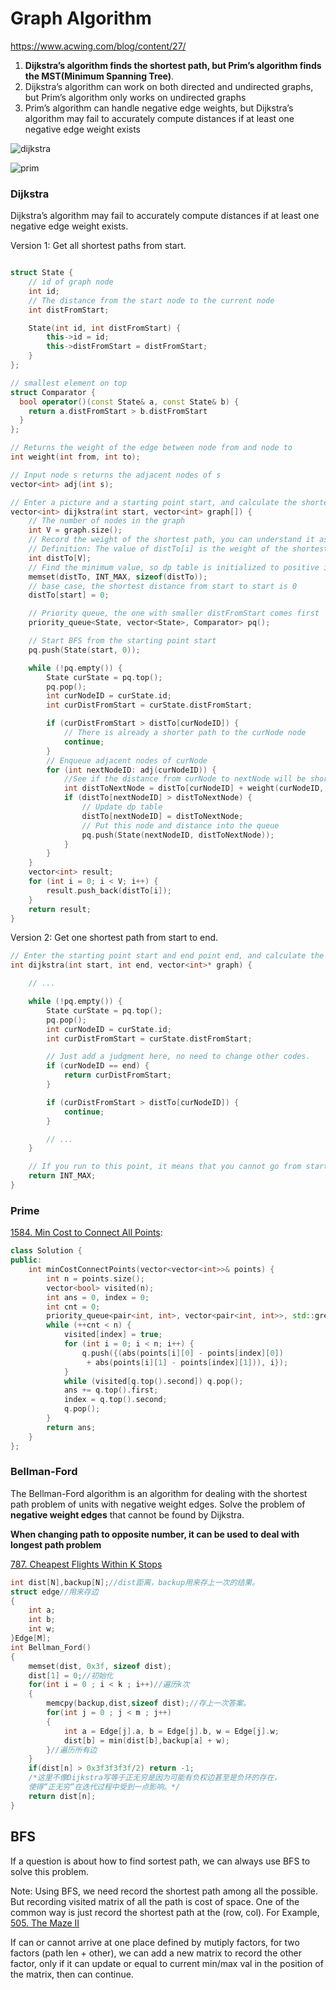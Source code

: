 # Graph Algorithm

https://www.acwing.com/blog/content/27/

1. **Dijkstra’s algorithm finds the shortest path, but Prim’s algorithm finds the MST(Minimum Spanning Tree)**.
2. Dijkstra’s algorithm can work on both directed and undirected graphs, but Prim’s algorithm only works on undirected graphs
3. Prim’s algorithm can handle negative edge weights, but Dijkstra’s algorithm may fail to accurately compute distances if at least one negative edge weight exists

![dijkstra](https://www.baeldung.com/wp-content/uploads/sites/4/2020/01/dijkstra.jpg)



![prim](https://www.baeldung.com/wp-content/uploads/sites/4/2020/01/prim.jpg)

### Dijkstra

Dijkstra’s algorithm may fail to accurately compute distances if at least one negative edge weight exists.

Version 1: Get all shortest paths from start.

```c++

struct State {
    // id of graph node
    int id;
    // The distance from the start node to the current node
    int distFromStart;

    State(int id, int distFromStart) {
        this->id = id;
        this->distFromStart = distFromStart;
    }
};

// smallest element on top
struct Comparator {
  bool operator()(const State& a, const State& b) {
    return a.distFromStart > b.distFromStart
  }
};

// Returns the weight of the edge between node from and node to
int weight(int from, int to);

// Input node s returns the adjacent nodes of s
vector<int> adj(int s);

// Enter a picture and a starting point start, and calculate the shortest distances from start to other nodes.
vector<int> dijkstra(int start, vector<int> graph[]) {
    // The number of nodes in the graph
    int V = graph.size();
    // Record the weight of the shortest path, you can understand it as dp table
    // Definition: The value of distTo[i] is the weight of the shortest path from node start to node i
    int distTo[V];
    // Find the minimum value, so dp table is initialized to positive infinity
    memset(distTo, INT_MAX, sizeof(distTo));
    // base case, the shortest distance from start to start is 0
    distTo[start] = 0;

    // Priority queue, the one with smaller distFromStart comes first
    priority_queue<State, vector<State>, Comparator> pq();

    // Start BFS from the starting point start
    pq.push(State(start, 0));

    while (!pq.empty()) {
        State curState = pq.top();
        pq.pop();
        int curNodeID = curState.id;
        int curDistFromStart = curState.distFromStart;

        if (curDistFromStart > distTo[curNodeID]) {
            // There is already a shorter path to the curNode node
            continue;
        }
        // Enqueue adjacent nodes of curNode
        for (int nextNodeID: adj(curNodeID)) {
            //See if the distance from curNode to nextNode will be shorter
            int distToNextNode = distTo[curNodeID] + weight(curNodeID, nextNodeID);
            if (distTo[nextNodeID] > distToNextNode) {
                // Update dp table
                distTo[nextNodeID] = distToNextNode;
                // Put this node and distance into the queue
                pq.push(State(nextNodeID, distToNextNode));
            }
        }
    }
    vector<int> result;
    for (int i = 0; i < V; i++) {
        result.push_back(distTo[i]);
    }
    return result;
}
```

Version 2: Get one shortest path from start to end.

```c++
// Enter the starting point start and end point end, and calculate the shortest distance from the starting point to the end point.
int dijkstra(int start, int end, vector<int>* graph) {

    // ...

    while (!pq.empty()) {
        State curState = pq.top();
        pq.pop();
        int curNodeID = curState.id;
        int curDistFromStart = curState.distFromStart;

        // Just add a judgment here, no need to change other codes.
        if (curNodeID == end) {
            return curDistFromStart;
        }

        if (curDistFromStart > distTo[curNodeID]) {
            continue;
        }

        // ...
    }

    // If you run to this point, it means that you cannot go from start to end.
    return INT_MAX;
}

```

### Prime

[1584. Min Cost to Connect All Points](https://leetcode.com/problems/min-cost-to-connect-all-points/):

```cpp
class Solution {
public:
    int minCostConnectPoints(vector<vector<int>>& points) {
        int n = points.size();
        vector<bool> visited(n);
        int ans = 0, index = 0;
        int cnt = 0;
        priority_queue<pair<int, int>, vector<pair<int, int>>, std::greater<pair<int, int>>> q;
        while (++cnt < n) {
            visited[index] = true;
            for (int i = 0; i < n; i++) {
                q.push({(abs(points[i][0] - points[index][0])
                 + abs(points[i][1] - points[index][1])), i});
            }
            while (visited[q.top().second]) q.pop();
            ans += q.top().first;
            index = q.top().second;
            q.pop();
        }
        return ans;
    }
};
```

### Bellman-Ford

The Bellman-Ford algorithm is an algorithm for dealing with the shortest path problem of units with negative weight edges. Solve the problem of **negative weight edges** that cannot be found by Dijkstra. 

**When changing path to opposite number, it can be used to deal with longest path problem**

[787. Cheapest Flights Within K Stops](https://leetcode.com/problems/cheapest-flights-within-k-stops/)	

```c++
int dist[N],backup[N];//dist距离，backup用来存上一次的结果。
struct edge//用来存边
{
    int a;
    int b;
    int w;
}Edge[M];
int Bellman_Ford()
{
    memset(dist, 0x3f, sizeof dist);
    dist[1] = 0;//初始化
    for(int i = 0 ; i < k ; i++)//遍历k次
    {
        memcpy(backup,dist,sizeof dist);//存上一次答案。
        for(int j = 0 ; j < m ; j++)
        {
            int a = Edge[j].a, b = Edge[j].b, w = Edge[j].w;
            dist[b] = min(dist[b],backup[a] + w);
        }//遍历所有边
    }
    if(dist[n] > 0x3f3f3f3f/2) return -1;
    /*这里不像Dijkstra写等于正无穷是因为可能有负权边甚至是负环的存在，
    使得“正无穷”在迭代过程中受到一点影响。*/
    return dist[n];
}
```



## BFS

If a question is about how to find sortest path, we can always use BFS to solve this problem.

Note: Using BFS, we need record the shortest path among all the possible. But recording visited matrix of all the path is cost of space. One of the common way is just record the shortest path at the (row, col). For Example, [505. The Maze II](https://leetcode.com/problems/the-maze-ii/)

If can or cannot arrive at one place defined by mutiply factors, for two factors (path len  + other), we can add a new matrix to record the other factor, only if it can update or equal to current min/max val in the position of the matrix, then can continue.

